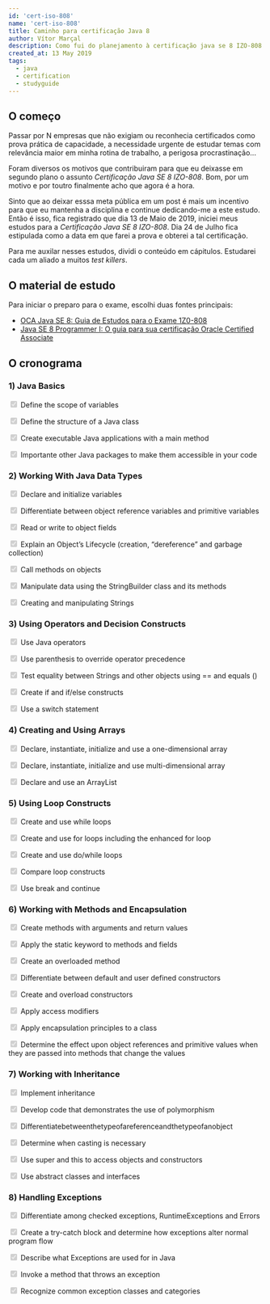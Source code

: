 ```yaml
---
id: 'cert-iso-808'
name: 'cert-iso-808'
title: Caminho para certificação Java 8
author: Vítor Marçal
description: Como fui do planejamento à certificação java se 8 IZO-808
created_at: 13 May 2019
tags:
  - java
  - certification
  - studyguide
---
```

## O começo

Passar por N empresas que não exigiam ou reconhecia certificados como prova prática de capacidade, a necessidade urgente de estudar temas com relevância maior em minha rotina de trabalho, a perigosa procrastinação...

Foram diversos os motivos que contribuiram para que eu deixasse em segundo plano o assunto *Certificação Java SE 8 IZO-808*.
Bom, por um motivo e por toutro finalmente acho que agora é a hora.

Sinto que ao deixar esssa meta pública em um post é mais um incentivo para que eu mantenha a disciplina e continue dedicando-me a este estudo.
Então é isso, fica registrado que dia 13 de Maio de 2019, iniciei meus estudos para a *Certificação Java SE 8 IZO-808*. 
Dia 24 de Julho fica estipulada como a data em que farei a prova e obterei a tal certificação.

Para me auxilar nesses estudos, dividi o conteúdo em cápitulos. Estudarei cada um aliado a muitos *test killers*.

## O material de estudo

Para iniciar o preparo para o exame, escolhi duas fontes principais:

  - <a href="https://www.amazon.com.br/gp/product/8582604769/ref=ppx_yo_dt_b_asin_title_o02_s00?ie=UTF8&psc=1" target="_blank" rel="noopener noreferrer">OCA Java SE 8: Guia de Estudos para o Exame 1Z0-808</a>
  - <a href="https://ler.amazon.com.br/kp/embed?asin=B019NGYH8W&preview=newtab&linkCode=kpe&ref_=cm_sw_r_kb_dp_lkaaDbD2ZHTTR" target="_blank" rel="noopener noreferrer">Java SE 8 Programmer I: O guia para sua certificação Oracle Certified Associate</a>

## O cronograma 

### 1) Java Basics

 <input type="checkbox" checked disabled> Define the scope of variables
 
 <input type="checkbox" checked disabled> Define the structure of a Java class
 
 <input type="checkbox" checked disabled> Create executable Java applications with a main method
 
 <input type="checkbox" checked disabled> Importante other Java packages to make them accessible in your code
 
### 2) Working With Java Data Types
 
 
 <input type="checkbox" checked disabled> Declare and initialize variables
 
 <input type="checkbox" checked disabled> Differentiate between object reference variables and primitive variables
 
 <input type="checkbox" checked disabled> Read or write to object fields
 
 <input type="checkbox" checked disabled> Explain an Object’s Lifecycle (creation, “dereference” and garbage  collection)
 
 <input type="checkbox" checked disabled> Call methods on objects
 
 <input type="checkbox" checked disabled> Manipulate data using the StringBuilder class and its methods
 
 <input type="checkbox" checked disabled> Creating and manipulating Strings
 
 
### 3) Using Operators and Decision Constructs
 
 
 <input type="checkbox" checked disabled> Use Java operators
 
 <input type="checkbox" checked disabled> Use parenthesis to override operator precedence
 
 <input type="checkbox" checked disabled> Test equality between Strings and other objects using == and equals ()
 
 <input type="checkbox" checked disabled> Create if and if/else constructs
 
 <input type="checkbox" checked disabled> Use a switch statement
 
 
### 4) Creating and Using Arrays
 
 
 <input type="checkbox" checked disabled> Declare, instantiate, initialize and use a one-dimensional array
 
 <input type="checkbox" checked disabled> Declare, instantiate, initialize and use multi-dimensional array
 
 <input type="checkbox" checked disabled> Declare and use an ArrayList
 
 
### 5) Using Loop Constructs
 
 
 <input type="checkbox" checked disabled> Create and use while loops
 
 <input type="checkbox" checked disabled> Create and use for loops including the enhanced for loop
 
 <input type="checkbox" checked disabled> Create and use do/while loops
 
 <input type="checkbox" checked disabled> Compare loop constructs
 
 <input type="checkbox" checked disabled> Use break and continue
 
 
### 6) Working with Methods and Encapsulation
 
 
 <input type="checkbox" checked disabled> Create methods with arguments and return values
 
 <input type="checkbox" checked disabled> Apply the static keyword to methods and fields
 
 <input type="checkbox" checked disabled> Create an overloaded method
 
 <input type="checkbox" checked disabled> Differentiate between default and user defined constructors
 
 <input type="checkbox" checked disabled> Create and overload constructors
 
 <input type="checkbox" checked disabled> Apply access modifiers
 
 <input type="checkbox" checked disabled> Apply encapsulation principles to a class
 
 <input type="checkbox" checked disabled> Determine the effect upon object references and primitive values  when they are passed into methods that change the values
 
 
### 7) Working with Inheritance
 
 
 <input type="checkbox" checked disabled> Implement inheritance
 
 <input type="checkbox" checked disabled> Develop code that demonstrates the use of polymorphism
 
 <input type="checkbox" checked disabled> Differentiatebetweenthetypeofareferenceandthetypeofanobject
 
 <input type="checkbox" checked disabled> Determine when casting is necessary
 
 <input type="checkbox" checked disabled> Use super and this to access objects and constructors
 
 <input type="checkbox" checked disabled> Use abstract classes and interfaces
 
 
### 8) Handling Exceptions
  
 <input type="checkbox" checked disabled> Differentiate among checked exceptions, RuntimeExceptions and  Errors
 
 <input type="checkbox" checked disabled> Create a try-catch block and determine how exceptions alter normal  program flow
 
 <input type="checkbox" checked disabled> Describe what Exceptions are used for in Java
 
 <input type="checkbox" checked disabled> Invoke a method that throws an exception
 
 <input type="checkbox" checked disabled> Recognize common exception classes and categories
